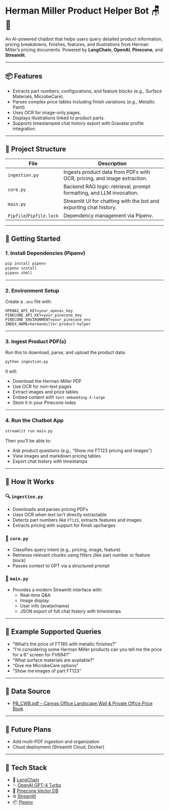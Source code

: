 # Herman Miller Product Helper Bot 🪑🤖

An AI-powered chatbot that helps users query detailed product information, pricing breakdowns, finishes, features, and illustrations from Herman Miller’s pricing documents. Powered by **LangChain**, **OpenAI**, **Pinecone**, and **Streamlit**.

---

## 📦 Features

- Extracts part numbers, configurations, and feature blocks (e.g., Surface Materials, MicrobeCare).
- Parses complex price tables including finish variations (e.g., Metallic Paint).
- Uses OCR for image-only pages.
- Displays illustrations linked to product parts.
- Supports timestamped chat history export with Gravatar profile integration.

---

## 📁 Project Structure

| File         | Description |
|--------------|-------------|
| `ingestion.py` | Ingests product data from PDFs with OCR, pricing, and image extraction. |
| `core.py`      | Backend RAG logic: retrieval, prompt formatting, and LLM invocation. |
| `main.py`      | Streamlit UI for chatting with the bot and exporting chat history. |
| `Pipfile`/`Pipfile.lock` | Dependency management via Pipenv. |

---

## 🚀 Getting Started

### 1. Install Dependencies (Pipenv)

```bash
pip install pipenv
pipenv install
pipenv shell
```

---

### 2. Environment Setup

Create a `.env` file with:

```env
OPENAI_API_KEY=your_openai_key
PINECONE_API_KEY=your_pinecone_key
PINECONE_ENVIRONMENT=your_pinecone_env
INDEX_NAME=hermanmiller-product-helper
```

---

### 3. Ingest Product PDF(s)

Run this to download, parse, and upload the product data:

```bash
python ingestion.py
```

It will:

- Download the Herman Miller PDF
- Use OCR for non-text pages
- Extract images and price tables
- Embed content with `text-embedding-3-large`
- Store it in your Pinecone index

---

### 4. Run the Chatbot App

```bash
streamlit run main.py
```

Then you’ll be able to:

- Ask product questions (e.g., “Show me FT123 pricing and images”)
- View images and markdown pricing tables
- Export chat history with timestamps

---

## 🧠 How It Works

### 🔍 `ingestion.py`
- Downloads and parses pricing PDFs
- Uses OCR when text isn’t directly extractable
- Detects part numbers like `FT123`, extracts features and images
- Extracts pricing with support for finish upcharges

### 🤖 `core.py`
- Classifies query intent (e.g., pricing, image, feature)
- Retrieves relevant chunks using filters (like part number or feature block)
- Passes context to GPT via a structured prompt

### 💬 `main.py`
- Provides a modern Streamlit interface with:
  - Real-time Q&A
  - Image display
  - User info (avatar/name)
  - JSON export of full chat history with timestamps

---

## 🧪 Example Supported Queries

- “What’s the price of FT165 with metallic finishes?”
- “I'm considering some Herman Miller products can you tell me the price for a 6" screen for FV694?"
- “What surface materials are available?”
- “Give me MicrobeCare options”
- “Show me images of part FT123”
---

## 📎 Data Source

- [PB_CWB.pdf – Canvas Office Landscape Wall & Private Office Price Book](https://www.hermanmiller.com/content/dam/hermanmiller/documents/pricing/PB_CWB.pdf)

---

## 🔧 Future Plans

- Add multi-PDF ingestion and organization
- Cloud deployment (Streamlit Cloud, Docker)

---

## 🔗 Tech Stack

- 🧠 [LangChain](https://www.langchain.com/)
- ✨ [OpenAI GPT-4 Turbo](https://platform.openai.com/)
- 🧱 [Pinecone Vector DB](https://www.pinecone.io/)
- 🌐 [Streamlit](https://streamlit.io/)
- 📦 [Pipenv](https://pipenv.pypa.io/)
